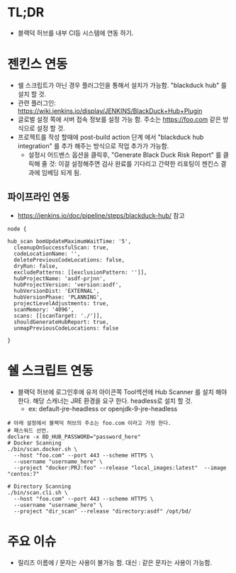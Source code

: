 
# TL;DR
* 블랙덕 허브를 내부 CI등 시스템에 연동 하기.

# 젠킨스 연동
* 쉘 스크립트가 아닌 경우 플러그인을 통해서 설치가 가능함. "blackduck hub" 를 설치 할 것.
 * 관련 플러그인: https://wiki.jenkins.io/display/JENKINS/BlackDuck+Hub+Plugin
* 글로벌 설정 쪽에 서버 접속 정보를 설정 가능 함. 주소는 https://foo.com 같은 방식으로 설정 할 것.
* 프로젝트를 작성 할때에 post-build action 단계 에서 "blackduck hub integration" 를 추가 해주는 방식으로 작업 추가가 가능함.
  * 설정시 어드밴스 옵션을 클릭후, "Generate Black Duck Risk Report" 를 클릭해 줄 것: 이걸 설정해주면 검사 완료를 기다리고 간략한 리포팅이 젠킨스 결과에 임베딩 되게 됨.
  
## 파이프라인 연동

* https://jenkins.io/doc/pipeline/steps/blackduck-hub/ 참고

```
node {

hub_scan bomUpdateMaximumWaitTime: '5',
  cleanupOnSuccessfulScan: true,
  codeLocationName: '',
  deletePreviousCodeLocations: false,
  dryRun: false,
  excludePatterns: [[exclusionPattern: '']],
  hubProjectName: 'asdf-prjnn',
  hubProjectVersion: 'version:asdf',
  hubVersionDist: 'EXTERNAL',
  hubVersionPhase: 'PLANNING',
  projectLevelAdjustments: true,
  scanMemory: '4096',
  scans: [[scanTarget: './']],
  shouldGenerateHubReport: true,
  unmapPreviousCodeLocations: false

}
```

# 쉘 스크립트 연동
* 블랙덕 허브에 로그인후에 유저 아이콘쪽 Tool섹션에 Hub Scanner 를 설치 해야 한다. 해당 스캐너는 JRE 환경을 요구 한다. headless로 설치 할 것.
  * ex: default-jre-headless or openjdk-9-jre-headless

```
# 아래 설정에서 블랙덕 허브의 주소는 foo.com 이라고 가정 한다.
# 패스워드 선언.
declare -x BD_HUB_PASSWORD="password_here"
# Docker Scanning
./bin/scan.docker.sh \
  --host "foo.com" --port 443 --scheme HTTPS \
  --username "username_here" \
  --project "docker:PRJ:foo" --release "local_images:latest"  --image "centos:7"

# Directory Scanning
./bin/scan.cli.sh \
  --host "foo.com" --port 443 --scheme HTTPS \
  --username "username_here" \
  --project "dir_scan" --release "directory:asdf" /opt/bd/
```

# 주요 이슈
* 릴리즈 이름에 /  문자는 사용이 불가능 함. 대신 : 같은 문자는 사용이 가능함.
